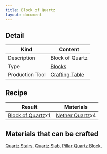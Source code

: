 ```yaml
---
title: Block of Quartz
layout: document
---
```

## Detail

|Kind|Content|
|---|---|
|Description|Block of Quartz|
|Type|[Blocks](Blocks)|
|Production Tool|[Crafting Table](Crafting_Table)|



## Recipe

|Result|Materials|
|---|---|
|[Block of Quartz](Block_of_Quartz)x1|[Nether Quartz](Nether_Quartz)x4|

## Materials that can be crafted

[Quartz Stairs](Quartz_Stairs),
[Quartz Slab](Quartz_Slab),
[Pillar Quartz Block](Pillar_Quartz_Block),

